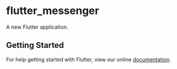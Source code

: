 # flutter_messenger

A new Flutter application.

## Getting Started

For help getting started with Flutter, view our online
[documentation](https://flutter.io/).
